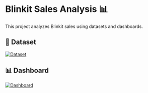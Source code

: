 # Blinkit Sales Analysis 📊

This project analyzes Blinkit sales using datasets and dashboards.

## 📂 Dataset
[![Dataset](https://img.shields.io/badge/DATASET-Blinkit_Sales-blue?style=for-the-badge&logo=csv)](./Blinkit_Sales.csv)

## 📊 Dashboard
[![Dashboard](https://img.shields.io/badge/DASHBOARD-Blinkit_Sales-green?style=for-the-badge&logo=power-bi)](https://app.powerbi.com/view?r=your_share_link)
